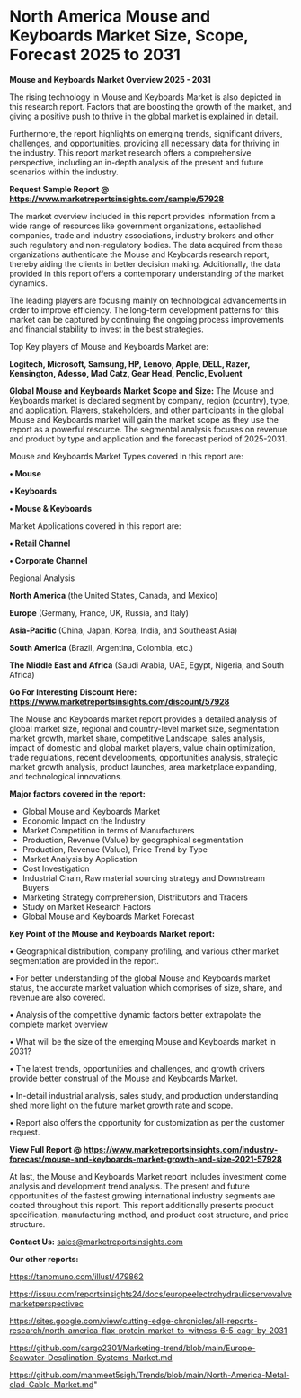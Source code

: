 # North America Mouse and Keyboards Market Size, Scope, Forecast 2025 to 2031

<Strong> Mouse and Keyboards Market Overview 2025 - 2031</strong>

The rising technology in Mouse and Keyboards Market is also depicted in this research report. Factors that are boosting the growth of the market, and giving a positive push to thrive in the global market is explained in detail.

Furthermore, the report highlights on emerging trends, significant drivers, challenges, and opportunities, providing all necessary data for thriving in the industry. This report market research offers a comprehensive perspective, including an in-depth analysis of the present and future scenarios within the industry.

<strong>Request Sample Report @ <a href=https://www.marketreportsinsights.com/sample/57928>https://www.marketreportsinsights.com/sample/57928</a></strong>

The market overview included in this report provides information from a wide range of resources like government organizations, established companies, trade and industry associations, industry brokers and other such regulatory and non-regulatory bodies. The data acquired from these organizations authenticate the Mouse and Keyboards research report, thereby aiding the clients in better decision making. Additionally, the data provided in this report offers a contemporary understanding of the market dynamics.

The leading players are focusing mainly on technological advancements in order to improve efficiency. The long-term development patterns for this market can be captured by continuing the ongoing process improvements and financial stability to invest in the best strategies.

Top Key players of Mouse and Keyboards Market are:

<strong>Logitech, Microsoft, Samsung, HP, Lenovo, Apple, DELL, Razer, Kensington, Adesso, Mad Catz, Gear Head, Penclic, Evoluent</strong>

<strong><b>Global Mouse and Keyboards Market Scope and Size:</b></strong>
The Mouse and Keyboards market is declared segment by company, region (country), type, and application. Players, stakeholders, and other participants in the global Mouse and Keyboards market will gain the market scope as they use the report as a powerful resource. The segmental analysis focuses on revenue and product by type and application and the forecast period of 2025-2031.

Mouse and Keyboards Market Types covered in this report are:

<strong>• Mouse

• Keyboards

• Mouse & Keyboards</strong>

Market Applications covered in this report are:

<strong>• Retail Channel

• Corporate Channel</strong> 

Regional Analysis

<strong>North America</strong> (the United States, Canada, and Mexico)

<strong>Europe</strong> (Germany, France, UK, Russia, and Italy)

<strong>Asia-Pacific</strong> (China, Japan, Korea, India, and Southeast Asia)

<strong>South America</strong> (Brazil, Argentina, Colombia, etc.)

<strong>The Middle East and Africa</strong> (Saudi Arabia, UAE, Egypt, Nigeria, and South Africa)

<strong>Go For Interesting Discount Here: <a href=https://www.marketreportsinsights.com/discount/57928>https://www.marketreportsinsights.com/discount/57928</a></strong>

The Mouse and Keyboards market report provides a detailed analysis of global market size, regional and country-level market size, segmentation market growth, market share, competitive Landscape, sales analysis, impact of domestic and global market players, value chain optimization, trade regulations, recent developments, opportunities analysis, strategic market growth analysis, product launches, area marketplace expanding, and technological innovations.

<strong><b>Major factors covered in the report:</b></strong>
<ul>
  <li>Global Mouse and Keyboards Market </li>
  <li>Economic Impact on the Industry</li>
  <li>Market Competition in terms of Manufacturers</li>
  <li>Production, Revenue (Value) by geographical segmentation</li>
  <li>Production, Revenue (Value), Price Trend by Type</li>
  <li>Market Analysis by Application</li>
  <li>Cost Investigation</li>
  <li>Industrial Chain, Raw material sourcing strategy and Downstream Buyers</li>
  <li>Marketing Strategy comprehension, Distributors and Traders</li>
  <li>Study on Market Research Factors</li>
  <li>Global Mouse and Keyboards Market Forecast</li>
</ul>

<strong><b>Key Point of the Mouse and Keyboards Market report:</b></strong>

• Geographical distribution, company profiling, and various other market segmentation are provided in the report.

• For better understanding of the global Mouse and Keyboards market status, the accurate market valuation which comprises of size, share, and revenue are also covered.

• Analysis of the competitive dynamic factors better extrapolate the complete market overview

• What will be the size of the emerging Mouse and Keyboards market in 2031?

• The latest trends, opportunities and challenges, and growth drivers provide better construal of the Mouse and Keyboards Market.

• In-detail industrial analysis, sales study, and production understanding shed more light on the future market growth rate and scope.

• Report also offers the opportunity for customization as per the customer request.

<strong><b>View Full Report @ <a href=https://www.marketreportsinsights.com/industry-forecast/mouse-and-keyboards-market-growth-and-size-2021-57928>https://www.marketreportsinsights.com/industry-forecast/mouse-and-keyboards-market-growth-and-size-2021-57928</a></b></strong>


At last, the Mouse and Keyboards Market report includes investment come analysis and development trend analysis. The present and future opportunities of the fastest growing international industry segments are coated throughout this report. This report additionally presents product specification, manufacturing method, and product cost structure, and price structure.

<strong>Contact Us:</strong>
sales@marketreportsinsights.com

<strong>Our other reports:</strong>

<a href=https://tanomuno.com/illust/479862>https://tanomuno.com/illust/479862</a>

<a href=https://issuu.com/reportsinsights24/docs/europeelectrohydraulicservovalvemarketperspectivec>https://issuu.com/reportsinsights24/docs/europeelectrohydraulicservovalvemarketperspectivec</a>

<a href=https://sites.google.com/view/cutting-edge-chronicles/all-reports-research/north-america-flax-protein-market-to-witness-6-5-cagr-by-2031>https://sites.google.com/view/cutting-edge-chronicles/all-reports-research/north-america-flax-protein-market-to-witness-6-5-cagr-by-2031</a>

<a href=https://github.com/cargo2301/Marketing-trend/blob/main/Europe-Seawater-Desalination-Systems-Market.md>https://github.com/cargo2301/Marketing-trend/blob/main/Europe-Seawater-Desalination-Systems-Market.md</a>

<a href=https://github.com/manmeet5sigh/Trends/blob/main/North-America-Metal-clad-Cable-Market.md>https://github.com/manmeet5sigh/Trends/blob/main/North-America-Metal-clad-Cable-Market.md</a>"
